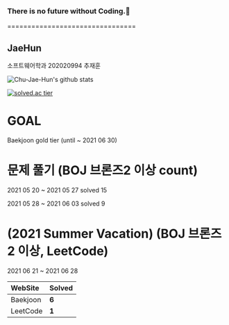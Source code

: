 ### There is no future without Coding.👋
================================

## JaeHun
소프트웨어학과 202020994 추재훈

![Chu-Jae-Hun's github stats](https://github-readme-stats.vercel.app/api?username=Chu-Jae-Hun&show_icons=true)

[![solved.ac tier](http://mazassumnida.wtf/api/generate_badge?boj=wognscn)](https://solved.ac/wognscn)

# GOAL
Baekjoon gold tier (until ~ 2021 06 30)

# 문제 풀기 (BOJ 브론즈2 이상 count) 
2021 05 20 ~ 2021 05 27  solved 15

2021 05 28 ~ 2021 06 03  solved 9

# (2021 Summer Vacation) (BOJ 브론즈2 이상, LeetCode)

2021 06 21 ~ 2021 06 28 

| WebSite | Solved |
|:--------|:-------|
| Baekjoon | **6** |
| LeetCode | **1** |
